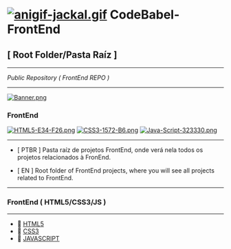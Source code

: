 # [![anigif-jackal.gif](https://i.postimg.cc/tCsz4L7n/anigif-jackal.gif)](https://postimg.cc/SJp9Z16m) CodeBabel-FrontEnd

## [ Root Folder/Pasta Raíz ]
___
*Public Repository ( FrontEnd REPO )*
___
[![Banner.png](https://i.postimg.cc/d35m7GZq/Banner.png)](https://postimg.cc/q6CCShGY)

### FrontEnd
[![HTML5-E34-F26.png](https://i.postimg.cc/tR6dvwZB/HTML5-E34-F26.png)](https://postimg.cc/w36s7WkN)
[![CSS3-1572-B6.png](https://i.postimg.cc/BbfFGZLM/CSS3-1572-B6.png)](https://postimg.cc/5YpyBVmC)
[![Java-Script-323330.png](https://i.postimg.cc/VsXMWtpT/Java-Script-323330.png)](https://postimg.cc/CdLzFRFH)
___

* [ PTBR ] Pasta raíz de projetos FrontEnd, onde verá nela todos os projetos relacionados à FronEnd.

* [ EN ] Root folder of FrontEnd projects, where you will see all projects related to FrontEnd.
___
### FrontEnd ( HTML5/CSS3/JS )
___
* 📁 [HTML5](https://github.com/CharlesCodebabel/CodeBabel-FrontEnd/tree/main/HTML5)
* 📁 [CSS3](https://github.com/CharlesCodebabel/CodeBabel-FrontEnd/tree/main/CSS3)
* 📁 [JAVASCRIPT](https://github.com/CharlesCodebabel/CodeBabel-FrontEnd/tree/main/JAVASCRIPT)
